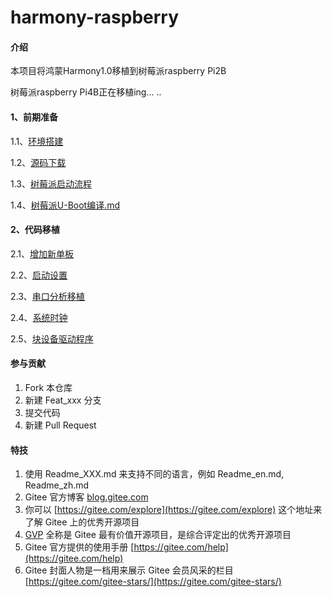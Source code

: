 # harmony-raspberry

#### 介绍
本项目将鸿蒙Harmony1.0移植到树莓派raspberry Pi2B

树莓派raspberry Pi4B正在移植ing... ..


#### 1、前期准备

1.1、[环境搭建](https://gitee.com/liangzili/harmony-raspberry/blob/master/doc/1.1%E3%80%81%E7%8E%AF%E5%A2%83%E6%90%AD%E5%BB%BA.md)

1.2、[源码下载](https://gitee.com/liangzili/harmony-raspberry/blob/master/doc/1.2%E3%80%81%E6%BA%90%E7%A0%81%E4%B8%8B%E8%BD%BD.md)

1.3、[树莓派启动流程](https://gitee.com/liangzili/harmony-raspberry/blob/master/doc/1.3%E3%80%81%E6%A0%91%E8%8E%93%E6%B4%BE%E5%90%AF%E5%8A%A8%E6%B5%81%E7%A8%8B.md)

1.4、[树莓派U-Boot编译.md](https://gitee.com/liangzili/harmony-raspberry/blob/master/doc/1.4%E3%80%81%E6%A0%91%E8%8E%93%E6%B4%BEU-Boot%E7%BC%96%E8%AF%91.md)

#### 2、代码移植

2.1、[增加新单板](https://gitee.com/liangzili/harmony-raspberry/blob/master/doc/2.1%E3%80%81%E5%A2%9E%E5%8A%A0%E6%96%B0%E5%8D%95%E6%9D%BF.md)

2.2、[启动设置](https://gitee.com/liangzili/harmony-raspberry/blob/master/doc/2.2%E3%80%81%E5%90%AF%E5%8A%A8%E8%AE%BE%E7%BD%AE.md)

2.3、[串口分析移植](https://gitee.com/liangzili/harmony-raspberry/blob/master/doc/2.3%E3%80%81%E4%B8%B2%E5%8F%A3%E5%88%86%E6%9E%90%E7%A7%BB%E6%A4%8D.md)

2.4、[系统时钟](https://gitee.com/liangzili/harmony-raspberry/blob/master/doc/2.4%E3%80%81%E7%B3%BB%E7%BB%9F%E6%97%B6%E9%92%9F.md)

2.5、[块设备驱动程序](https://gitee.com/liangzili/harmony-raspberry/blob/master/doc/2.5%E3%80%81%E5%9D%97%E8%AE%BE%E5%A4%87%E9%A9%B1%E5%8A%A8%E7%A8%8B%E5%BA%8F.md)

#### 参与贡献

1.  Fork 本仓库
2.  新建 Feat_xxx 分支
3.  提交代码
4.  新建 Pull Request


#### 特技

1.  使用 Readme\_XXX.md 来支持不同的语言，例如 Readme\_en.md, Readme\_zh.md
2.  Gitee 官方博客 [blog.gitee.com](https://blog.gitee.com)
3.  你可以 [https://gitee.com/explore](https://gitee.com/explore) 这个地址来了解 Gitee 上的优秀开源项目
4.  [GVP](https://gitee.com/gvp) 全称是 Gitee 最有价值开源项目，是综合评定出的优秀开源项目
5.  Gitee 官方提供的使用手册 [https://gitee.com/help](https://gitee.com/help)
6.  Gitee 封面人物是一档用来展示 Gitee 会员风采的栏目 [https://gitee.com/gitee-stars/](https://gitee.com/gitee-stars/)
